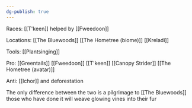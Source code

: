 ```yaml
---
dg-publish: true
---
```


Races: [[T'keen]] helped by [[Fweedoon]]

Locations: [[The Bluewoods]] [[The Hometree (biome)]] [[Kreladi]]

Tools: [[Plantsinging]]

Pro: [[Greentails]] [[Fweedoon]] [[T'keen]] [[Canopy Strider]] [[The Hometree (avatar)]]

Anti: [[Ichor]] and deforestation

The only difference between the two is a pilgrimage to [[The Bluewoods]] 
those who have done it will weave glowing vines into their fur